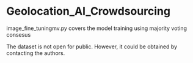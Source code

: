 # Geolocation_AI_Crowdsourcing

image_fine_tuningmv.py covers the model training using majority voting consesus

The dataset is not open for public. However, it could be obtained by contacting the authors.
